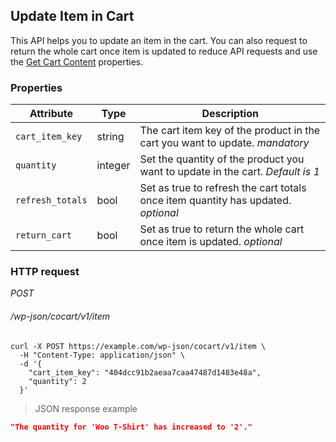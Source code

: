 ## Update Item in Cart ##

This API helps you to update an item in the cart. You can also request to return the whole cart once item is updated to reduce API requests and use the [Get Cart Content](#get-cart-contents) properties.

### Properties ###

| Attribute        | Type    | Description       |
| ---------------- | ------- | ----------------- |
| `cart_item_key`  | string  | The cart item key of the product in the cart you want to update. <i class="label label-info">mandatory</i> |
| `quantity`       | integer | Set the quantity of the product you want to update in the cart. <i class="label label-info">Default is 1</i> |
| `refresh_totals` | bool    | Set as true to refresh the cart totals once item quantity has updated. <i class="label label-info">optional</i> |
| `return_cart`    | bool    | Set as true to return the whole cart once item is updated. <i class="label label-info">optional</i> |

### HTTP request ###

<div class="api-endpoint">
  <div class="endpoint-data">
    <i class="label label-post">POST</i>
    <h6>/wp-json/cocart/v1/item</h6>
  </div>
</div>

```shell
curl -X POST https://example.com/wp-json/cocart/v1/item \
  -H "Content-Type: application/json" \
  -d '{
    "cart_item_key": "404dcc91b2aeaa7caa47487d1483e48a",
    "quantity": 2
  }'
```

> JSON response example

```json
"The quantity for 'Woo T-Shirt' has increased to '2'."
```
